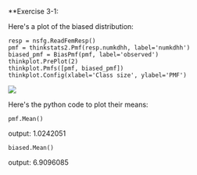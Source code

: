 

**Exercise 3-1:

Here's a plot of the biased distribution:

```{python}
resp = nsfg.ReadFemResp()
pmf = thinkstats2.Pmf(resp.numkdhh, label='numkdhh')
biased_pmf = BiasPmf(pmf, label='observed')
thinkplot.PrePlot(2)
thinkplot.Pmfs([pmf, biased_pmf])
thinkplot.Config(xlabel='Class size', ylabel='PMF')
```

![](https://user-images.githubusercontent.com/44006857/50600245-23bc8d00-0e76-11e9-90c7-a79b900ad82c.png)

Here's the python code to plot their means:

```{python3}
pmf.Mean()
```

output: 1.0242051

```{python3}
biased.Mean()
```

output: 6.9096085

